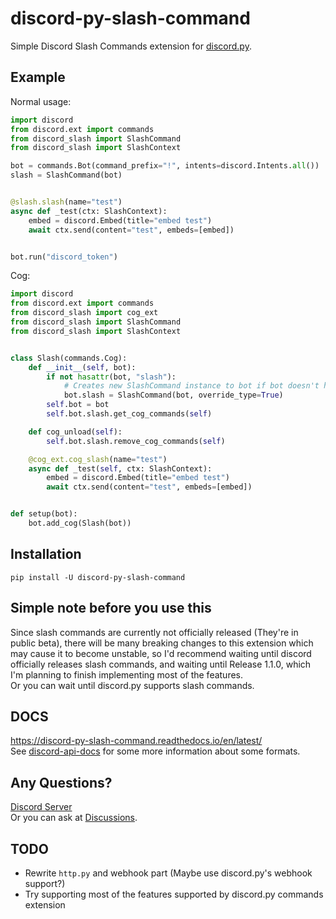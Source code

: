 # discord-py-slash-command
Simple Discord Slash Commands extension for [discord.py](https://github.com/Rapptz/discord.py).

## Example
Normal usage:
```py
import discord
from discord.ext import commands
from discord_slash import SlashCommand
from discord_slash import SlashContext

bot = commands.Bot(command_prefix="!", intents=discord.Intents.all())
slash = SlashCommand(bot)


@slash.slash(name="test")
async def _test(ctx: SlashContext):
    embed = discord.Embed(title="embed test")
    await ctx.send(content="test", embeds=[embed])


bot.run("discord_token")
```

Cog:
```py
import discord
from discord.ext import commands
from discord_slash import cog_ext
from discord_slash import SlashCommand
from discord_slash import SlashContext


class Slash(commands.Cog):
    def __init__(self, bot):
        if not hasattr(bot, "slash"):
            # Creates new SlashCommand instance to bot if bot doesn't have.
            bot.slash = SlashCommand(bot, override_type=True)
        self.bot = bot
        self.bot.slash.get_cog_commands(self)

    def cog_unload(self):
        self.bot.slash.remove_cog_commands(self)

    @cog_ext.cog_slash(name="test")
    async def _test(self, ctx: SlashContext):
        embed = discord.Embed(title="embed test")
        await ctx.send(content="test", embeds=[embed])


def setup(bot):
    bot.add_cog(Slash(bot))

```

## Installation
`pip install -U discord-py-slash-command`

## Simple note before you use this
Since slash commands are currently not officially released (They're in public beta),
there will be many breaking changes to this extension which may cause it to become unstable, 
so I'd recommend waiting until discord officially releases slash commands,
and waiting until Release 1.1.0, which I'm planning to finish implementing most of the features.  
Or you can wait until discord.py supports slash commands.

## DOCS
https://discord-py-slash-command.readthedocs.io/en/latest/  
See [discord-api-docs](https://discord.com/developers/docs/interactions/slash-commands) for some more information
about some formats.

## Any Questions?
[Discord Server](https://discord.gg/KkgMBVuEkx)  
Or you can ask at [Discussions](https://github.com/eunwoo1104/discord-py-slash-command/discussions).

## TODO
- Rewrite `http.py` and webhook part (Maybe use discord.py's webhook support?)
- Try supporting most of the features supported by discord.py commands extension
